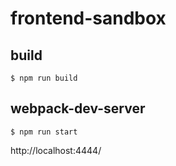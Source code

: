 # frontend-sandbox

## build

```
$ npm run build
```

## webpack-dev-server

```
$ npm run start
```

http://localhost:4444/